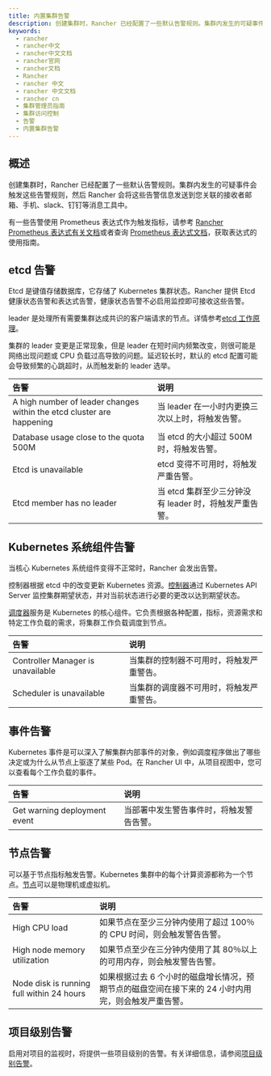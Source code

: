 ```yaml
---
title: 内置集群告警
description: 创建集群时，Rancher 已经配置了一些默认告警规则。集群内发生的可疑事件会触发这些告警规则，然后 Rancher 会将这些告警信息发送到您关联的接收者邮箱、手机、slack、钉钉等消息工具中。有一些告警使用 Prometheus 表达式作为触发指标。表达式如何工作的详情，参考 Rancher Prometheus 表达式有关文档或者查询Prometheus 表达式文档。
keywords:
  - rancher
  - rancher中文
  - rancher中文文档
  - rancher官网
  - rancher文档
  - Rancher
  - rancher 中文
  - rancher 中文文档
  - rancher cn
  - 集群管理员指南
  - 集群访问控制
  - 告警
  - 内置集群告警
---
```


## 概述

创建集群时，Rancher 已经配置了一些默认告警规则。集群内发生的可疑事件会触发这些告警规则，然后 Rancher 会将这些告警信息发送到您关联的接收者邮箱、手机、slack、钉钉等消息工具中。

有一些告警使用 Prometheus 表达式作为触发指标，请参考 [Rancher Prometheus 表达式有关文档](/docs/rancher2.5/cluster-admin/tools/cluster-monitoring/expression/_index)或者查询 [Prometheus 表达式文档](https://prometheus.io/docs/prometheus/latest/querying/basics/)，获取表达式的使用指南。

## etcd 告警

Etcd 是键值存储数据库，它存储了 Kubernetes 集群状态。Rancher 提供 Etcd 健康状态告警和表达式告警，健康状态告警不必启用监控即可接收这些告警。

leader 是处理所有需要集群达成共识的客户端请求的节点。详情参考[etcd 工作原理](https://rancher.com/blog/2019/2019-01-29-what-is-etcd/#how-does-etcd-work)。

集群的 leader 变更是正常现象，但是 leader 在短时间内频繁改变，则很可能是网络出现问题或 CPU 负载过高导致的问题。延迟较长时，默认的 etcd 配置可能会导致频繁的心跳超时，从而触发新的 leader 选举。

| 告警                                                                  | 说明                                                   |
| :-------------------------------------------------------------------- | :----------------------------------------------------- |
| A high number of leader changes within the etcd cluster are happening | 当 leader 在一小时内更换三次以上时，将触发告警。       |
| Database usage close to the quota 500M                                | 当 etcd 的大小超过 500M 时，将触发告警。               |
| Etcd is unavailable                                                   | etcd 变得不可用时，将触发严重告警。                    |
| Etcd member has no leader                                             | 当 etcd 集群至少三分钟没有 leader 时，将触发严重告警。 |

## Kubernetes 系统组件告警

当核心 Kubernetes 系统组件变得不正常时，Rancher 会发出告警。

控制器根据 etcd 中的改变更新 Kubernetes 资源。[控制器](https://kubernetes.io/docs/reference/command-line-tools-reference/kube-controller-manager/)通过 Kubernetes API Server 监控集群期望状态，并对当前状态进行必要的更改以达到期望状态。

[调度器](https://kubernetes.io/docs/reference/command-line-tools-reference/kube-scheduler/)服务是 Kubernetes 的核心组件。它负责根据各种配置，指标，资源需求和特定工作负载的需求，将集群工作负载调度到节点。

| 告警                              | 说明                                     |
| :-------------------------------- | :--------------------------------------- |
| Controller Manager is unavailable | 当集群的控制器不可用时，将触发严重警告。 |
| Scheduler is unavailable          | 当集群的调度器不可用时，将触发严重警告。 |

## 事件告警

Kubernetes 事件是可以深入了解集群内部事件的对象，例如调度程序做出了哪些决定或为什么从节点上驱逐了某些 Pod。在 Rancher UI 中，从项目视图中，您可以查看每个工作负载的事件。

| 告警                         | 说明                                     |
| :--------------------------- | :--------------------------------------- |
| Get warning deployment event | 当部署中发生警告事件时，将触发警告告警。 |

## 节点告警

可以基于节点指标触发告警。Kubernetes 集群中的每个计算资源都称为一个节点。[节点](/docs/rancher2/cluster-admin/_index)可以是物理机或虚拟机。

| 告警                                      | 说明                                                                                                |
| :---------------------------------------- | :-------------------------------------------------------------------------------------------------- |
| High CPU load                             | 如果节点在至少三分钟内使用了超过 100％的 CPU 时间，则会触发警告告警。                               |
| High node memory utilization              | 如果节点至少在三分钟内使用了其 80％以上的可用内存，则会触发警告告警。                               |
| Node disk is running full within 24 hours | 如果根据过去 6 个小时的磁盘增长情况，预期节点的磁盘空间在接下来的 24 小时内用完，则会触发严重告警。 |

## 项目级别告警

启用对项目的监视时，将提供一些项目级别的告警。有关详细信息，请参阅[项目级别告警](/docs/rancher2/project-admin/tools/project-alerts/_index)。
